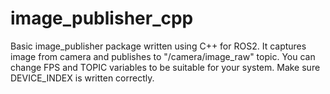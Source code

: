 # image_publisher_cpp
Basic image_publisher package written using C++ for ROS2.
It captures image from camera and publishes to "/camera/image_raw" topic.
You can change FPS and TOPIC variables to be suitable for your system.
Make sure DEVICE_INDEX is written correctly.
